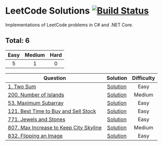 # LeetCode Solutions [![Build Status](https://www.travis-ci.com/virtualmadden/Leet.Code.svg?branch=master)](https://www.travis-ci.com/virtualmadden/Leet.Code)

Implementations of LeetCode problems in C# and .NET Core.

## Total: 6

| Easy |  Medium | Hard |
|:----:|:-------:|:----:|
|  5  |   1   |  0  |

| Question | Solution | Difficulty |
|------------------------------------------------------------------------------------------------------------------------------------------------------------|:---------------------------------------------------------------------------------------------------------------------------------:|:----------:|
| [1. Two Sum](https://leetcode.com/problems/two-sum/) | [Solution](https://github.com/virtualmadden/Leet.Code/blob/master/Leet.Code.Solutions/Easy/TwoSum.cs) | Easy |
| [200. Number of Islands](https://leetcode.com/problems/number-of-islands/) | [Solution](https://github.com/virtualmadden/Leet.Code/blob/master/Leet.Code.Solutions/Medium/NumberOfIslands.cs) | Medium |
| [53. Maximum Subarray](https://leetcode.com/problems/maximum-subarray/) | [Solution](https://github.com/virtualmadden/Leet.Code/blob/master/Leet.Code.Solutions/Easy/MaximumSubarray.cs) | Easy |
| [121. Best Time to Buy and Sell Stock](https://leetcode.com/problems/best-time-to-buy-and-sell-stock/) | [Solution](https://github.com/virtualmadden/Leet.Code/blob/master/Leet.Code.Solutions/Easy/BestTimeToBuyStock.cs) | Easy |
| [771. Jewels and Stones](https://leetcode.com/problems/jewels-and-stones/) | [Solution](https://github.com/virtualmadden/Leet.Code/blob/master/Leet.Code.Solutions/Easy/JewelsAndStones.cs) | Easy |
| [807. Max Increase to Keep City Skyline](https://leetcode.com/problems/max-increase-to-keep-city-skyline/) | [Solution](https://github.com/virtualmadden/Leet.Code/blob/master/Leet.Code.Solutions/Medium/KeepCitySkyline.cs) | Medium |
| [832. Flipping an Image](https://leetcode.com/problems/flipping-an-image/) | [Solution](https://github.com/virtualmadden/Leet.Code/blob/master/Leet.Code.Solutions/Easy/FlippingAnImage.cs) | Easy |